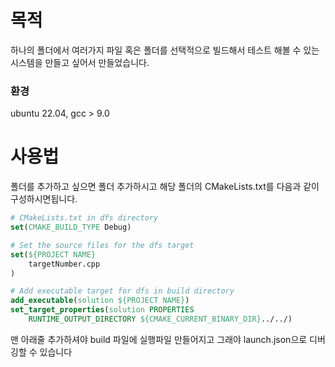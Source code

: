# 목적

하나의 폴더에서 여러가지 파일 혹은 폴더를 선택적으로 빌드해서 테스트 해볼 수 있는 시스템을 만들고 싶어서 만들었습니다. 
  ### 환경
  ubuntu 22.04, gcc > 9.0

# 사용법
폴더를 추가하고 싶으면 폴더 추가하시고 해당 폴더의 CMakeLists.txt를 다음과 같이 구성하시면됩니다. 
```cmake
# CMakeLists.txt in dfs directory
set(CMAKE_BUILD_TYPE Debug)

# Set the source files for the dfs target
set(${PROJECT NAME}
    targetNumber.cpp
)

# Add executable target for dfs in build directory
add_executable(solution ${PROJECT NAME})
set_target_properties(solution PROPERTIES
    RUNTIME_OUTPUT_DIRECTORY ${CMAKE_CURRENT_BINARY_DIR}../../)
```
맨 아래줄 추가하셔야 build 파일에 실행파일 만들어지고 그래야 launch.json으로 디버깅할 수 있습니다
